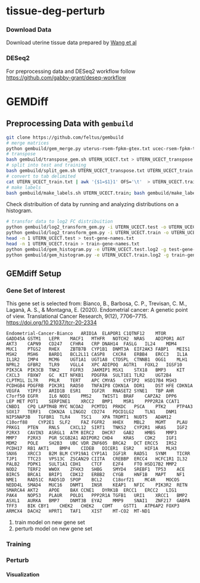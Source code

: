 # tissue-deg-perturb
### Download Data
Download uterine tissue data prepared by [Wang et al](https://figshare.com/articles/dataset/Data_record_1/5330539)

### DESeq2
For preprocessing data and DESeq2 workflow follow https://github.com/gabby-grant/deseq-workflow

# GEMDiff 
## Preprocessing Data with `gembuild` 
```bash
git clone https://github.com/feltus/gembuild
# merge matrices
python gembuild/gem_merge.py uterus-rsem-fpkm-gtex.txt ucec-rsem-fpkm-tcga-t.txt UTERN_UCECT.txt
# transpose
bash gembuild/transpose_gem.sh UTERN_UCECT.txt > UTERN_UCECT_transpose.txt
# split into test and training
bash gembuild/split_gem.sh UTERN_UCECT_transpose.txt UTERN_UCECT_train.txt UTERN_UCECT_test.txt
# convert to tab delimited
cat UTERN_UCECT_train.txt | awk '{$1=$1}1' OFS='\t'  > UTERN_UCECT.train; cat UTERN_UCECT_test.txt | awk '{$1=$1}1' OFS='\t'  > UTERN_UCECT.test
# make labels
bash gembuild/make_labels.sh UTERN_UCECT.train; bash gembuild/make_labels.sh UTERN_UCECT.test
```
Check distribuition of data by running and analyzing distributions on a histogram.
```bash
# transfor data to log2 FC distribuition
python gembuild/log2_transform_gem.py -i UTERN_UCECT.test -o UTERN_UCECT.test.log2
python gembuild/log2_transform_gem.py -i UTERN_UCECT.train -o UTERN_UCECT.train.log2
head -n 1 UTERN_UCECT.test > test-gene-names.txt
head -n 1 UTERN_UCECT.train > train-gene-names.txt
python gembuild/gem_histogram.py -e UTERN_UCECT.test.log2 -g test-gene-names.txt -o test-output-histogram.png -l
python gembuild/gem_histogram.py -e UTERN_UCECT.train.log2 -g train-gene-names.txt -o train-output-histogram.png -l
```
## GEMdiff Setup

 
### Gene Set of Interest
This gene set is selected from: 
Bianco, B., Barbosa, C. P., Trevisan, C. M., Laganà, A. S., & Montagna, E. (2020). Endometrial cancer: A genetic point of view. Translational Cancer Research, 9(12), 7706–7715. https://doi.org/10.21037/tcr-20-2334

```
Endometrial-Cancer-Bianco	ARID1A	ELAPOR1	C1QTNF12	MTOR	GADD45A	GSTM1	LEPR	MACF1	MTHFR	NOTCH2	NRAS	ADIPOR1	AGT	AKT3	CAPN9	CD247	CFHR4	CRP	DNAH14	FASLG	IL24	MDM4	MUC1	PTGS2	RHEX	ZBTB7B	CYP1B1	DNMT3A	EIF2AK3	FABP1	MEIS1	MSH2	MSH6	BARD1	BCL2L11	CASP8	CXCR4	ERBB4	ERCC3	IL1A	IL1R2	IMP4	MCM6	UGT1A1	UGT1A8	CTDSPL	CTNNB1	OGG1	MLH1	NPRL2	GFBR2	TLR9	VGLL4	XPC	ADIPOQ	AGTR1	FOXL2	IGSF10	PIK3CA	PIK3CB	TNK2	FGFR3	JAKMIP1	MSX1	STX18	BMP3	KIT	CXCL3	FBXW7	GC	KIT	NFKB1	PDGFRA	SULT1E1	TLR2	UGT2B4	CLPTM1L	IL7R	PRLR	TERT	APC	CMYA5	CYFIP2	HSD17B4	MSH3	PCDHGB4	PDGFRB	PIK3R1	RAD50	TNFAIP8	CDKN1A	DDR1	DST	HFE	CDKN1A	VEGFA	YIPF3	ARID1B	ESR1	IGF2R	RNASET2	SYNE1	TBP	AHR	C7orf50	EGFR	IL6	NOD1	PMS2	TWIST1	BRAF	CAPZA2	DPP6	LEP	MET	POT1	SERPINE1	XRCC2	BMP1	MSR1	PPP2R2A	CCAT1	CNBD1	CPQ	LAPTM4B	MYC	NCOA2	PCMTD1	PRKDC	PSCA	PTK2	PTP4A3	SOX17	TERF1	CDKN2A	LINGO2	CD274	PDCD1LG2	TLN1	DNM1	NIPSNAP3B	TGFBR1	TLR4	TSC1	XPA	TRDMT1	NUDT5	ADAM12	C10orf88	CYP2E1	SLF2	FAZ	FGFR2	HHEX	MBL2	MGMT	PLAU	PRKG1	PTEN	RNLS	CXCL12	SIRT1	TNKS2	CYP2R1	HRAS	IGF2	P2RX3	CAVIN3	ASRGL1	ATM	BIRC2	DHCR7	GAB2	HMBS	MMP3	MMP7	P2RX3	PGR	SCGB2A1	ADIPOR2	CHD4	KRAS	CDK2	IGF1	MDM2	POLE	SH2B3	UBC	VDR	ZNF605	BRCA2	DCT	ERCC5	IRS2	PCDH17	RB1	AKT1	BMP4	CIDEB	DICER1	ESR2	HIF1A	MLH3	SNX6	XRCC3	B2M	BLM	CYP19A1	CYP1A1	IGF1R	RAD51	SYNM	TICRR	TJP1	TTC23	VPS13C	ZSCAN29	CIITA	CREBBP	ERCC4	HCFC1R1	IL32	PALB2	PDPK1	SULT1A1	CDH1	CTCF	E2F4	FTO	HSD17B2	MMP2	NOD2	TERF2	WWOX	ZFHX3	SHBG	SMYD4	SREBF1	TP53	ACE	BIRC5	BRCA1	BRIP1	CDK12	ERBB2	CYGB	HNF1B	MAPT	NF1	NME1	RAD51C	RAD51D	SPOP	BCL2	C18orf21	MC4R	MOCOS	NEDD4L	SMAD4	MUC16	DNMT1	INSR	KEAP1	NFIC	PIK3R2	RETN	SMARCA4	AKT2	APOE	BAX	CCNE1	DYRK1B	ERCC1	ERCC2	LIG1	PAK4	NOP53	PLAUR	POLD1	PPP2R1A	TGFB1	URI1	XRCC1	BMP2	ASXL1	AURKA	BMP7	DNMT3B	EYA2	MMP9	SNAI1	ZNF217	GABPA	TFF3	BIK	CBY1	CHEK2	CHEK2	COMT	GSTT1	ATP6AP2	FOXP3	ARMCX4	DACH2	HPRT1	TAF1	XIST	MT-CO2	MT-ND1
```

1. train model on new gene set
2. perturb model on new gene set
### Training
### Perturb 
#### Visualization
